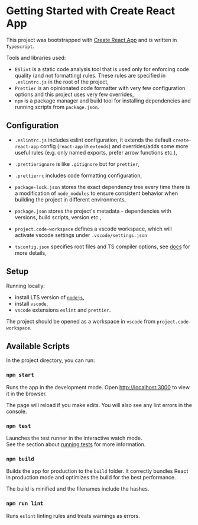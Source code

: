# Getting Started with Create React App

This project was bootstrapped with [Create React App](https://github.com/facebook/create-react-app) and is written in `Typescript`.

Tools and libraries used:

- `ESlint` is a static code analysis tool that is used only for enforcing code quality (and not formatting) rules. These rules are specified in `.eslintrc.js` in the root of the project,
- `Prettier` is an opinionated code formatter with very few configuration options and this project uses very few overrides,
- `npm` is a package manager and build tool for installing dependencies and running scripts from `package.json`.

## Configuration

- `.eslintrc.js` includes eslint configuration, it extends the default `create-react-app` config (`react-app` in `extends`) and overrides/adds some more useful rules (e.g. only named exports, prefer arrow functions etc.),

- `.prettierignore` is like `.gitignore` but for `prettier`,

- `.prettierrc` includes code formatting configuration,

- `package-lock.json` stores the exact dependency tree every time there is a modification of `node_modules` to ensure consistent behavior when building the project in different environments,

- `package.json` stores the project's metadata - dependencies with versions, build scripts, version etc.,

- `project.code-workspace` defines a vscode workspace, which will activate vscode settings under `.vscode/settings.json`

- `tsconfig.json` specifies root files and TS compiler options, see [docs](https://www.typescriptlang.org/docs/handbook/tsconfig-json.html) for more details,

## Setup

Running locally:

- install LTS version of [`nodejs`](https://nodejs.org/en/download/),
- install `vscode`,
- `vscode` extensions `eslint` and `prettier`.

The project should be opened as a workspace in `vscode` from `project.code-workspace`.

## Available Scripts

In the project directory, you can run:

### `npm start`

Runs the app in the development mode. Open [http://localhost:3000](http://localhost:3000) to view it in the browser.

The page will reload if you make edits. You will also see any lint errors in the console.

### `npm test`

Launches the test runner in the interactive watch mode.\
See the section about [running tests](https://facebook.github.io/create-react-app/docs/running-tests) for more information.

### `npm build`

Builds the app for production to the `build` folder. It correctly bundles React in production mode and optimizes the build for the best performance.

The build is minified and the filenames include the hashes.

### `npm run lint`

Runs `eslint` linting rules and treats warnings as errors.
